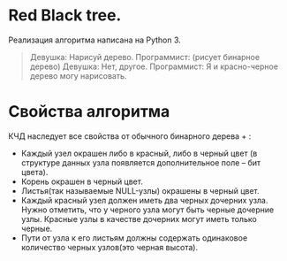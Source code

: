 # Red Black tree. 


Реализация алгоритма написана на Python 3.

> Девушка: Нарисуй дерево.
> Программист: (рисует бинарное дерево)
> Девушка: Нет, другое.
> Программист: Я и красно-черное дерево могу нарисовать.

# Свойства алгоритма
КЧД наследует все свойства от обычного бинарного дерева + :
  - Каждый узел окрашен либо в красный, либо в черный цвет (в структуре данных узла появляется дополнительное поле – бит цвета).
  - Корень окрашен в черный цвет.
  - Листья(так называемые NULL-узлы) окрашены в черный цвет.
  - Каждый красный узел должен иметь два черных дочерних узла. Нужно отметить, что у черного узла могут быть черные дочерние узлы. Красные узлы в качестве дочерних могут иметь только черные.
  -  Пути от узла к его листьям должны содержать одинаковое количество черных узлов(это черная высота).
